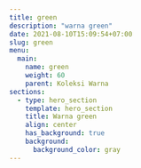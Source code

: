 ```yaml
---
title: green
description: "warna green"
date: 2021-08-10T15:09:54+07:00
slug: green
menu:
  main:
    name: green
    weight: 60
    parent: Koleksi Warna
sections:
  - type: hero_section
    template: hero_section
    title: Warna green
    align: center
    has_background: true
    background:
      background_color: gray
---
```


